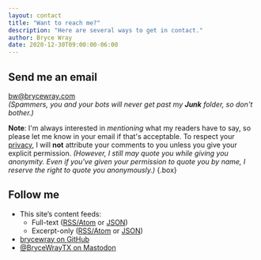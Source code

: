 ```yaml
---
layout: contact
title: "Want to reach me?"
description: "Here are several ways to get in contact."
author: Bryce Wray
date: 2020-12-30T09:00:00-06:00
---
```


## Send me an email

bw@brycewray.com<br />
*(Spammers, you and your bots will never get past my **Junk** folder, so don't bother.)*

**Note**: I'm always interested in *mentioning* what my readers have to say, so please let me know in your email if that's acceptable. To respect your [privacy](/privacy), I will **not** attribute your comments to you unless you give your explicit permission. *(However, I still may quote you while giving you anonymity. Even if you've given your permission to quote you by name, I reserve the right to quote you anonymously.)*
{.box}

## Follow me

- This site’s content feeds:
  - Full-text ([RSS/Atom](/index.xml) or [JSON](/index.json))
  - Excerpt-only ([RSS/Atom](/index-excerpts.xml) or [JSON](/index-excerpts.json))
- [brycewray on GitHub](https://github.com/brycewray/)
- <a rel="me" title="Mastodon" href="https://fosstodon.org/@BryceWrayTX" rel="noopener">@BryceWrayTX on Mastodon</a>
